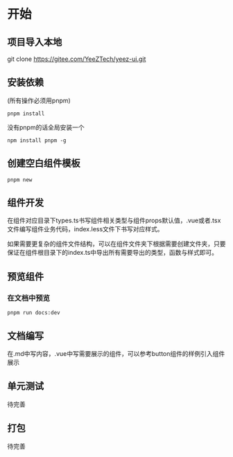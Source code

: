 # 开始

## 项目导入本地

git clone https://gitee.com/YeeZTech/yeez-ui.git

## 安装依赖

(所有操作必须用pnpm)

```shell
pnpm install
```

没有pnpm的话全局安装一个

```shell
npm install pnpm -g
```

## 创建空白组件模板

```
pnpm new
```

## 组件开发

在组件对应目录下types.ts书写组件相关类型与组件props默认值，.vue或者.tsx文件编写组件业务代码，index.less文件下书写对应样式。

如果需要更复杂的组件文件结构，可以在组件文件夹下根据需要创建文件夹，只要保证在组件根目录下的index.ts中导出所有需要导出的类型，函数与样式即可。

## 预览组件

### 在文档中预览

```shell
pnpm run docs:dev
```

## 文档编写

在.md中写内容，.vue中写需要展示的组件，可以参考button组件的样例引入组件展示

## 单元测试

待完善

## 打包

待完善

